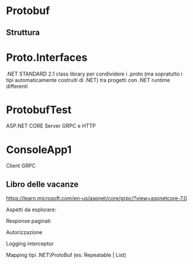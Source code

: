 # Protobuf
## Struttura

# Proto.Interfaces 
.NET STANDARD 2.1 class library per condividere i .proto (ma sopratutto i tipi automaticamente costruiti di .NET) tra progetti con .NET runtime differenti

# ProtobufTest 
ASP.NET CORE Server GRPC e HTTP

# ConsoleApp1 
Client GRPC

## Libro delle vacanze

https://learn.microsoft.com/en-us/aspnet/core/grpc/?view=aspnetcore-7.0

Aspetti da esplorare:

Response paginati

Autorizzazione

Logging interceptor

Mapping tipi .NET\ProtoBuf (es: Repeatable<T> | List<T>)
